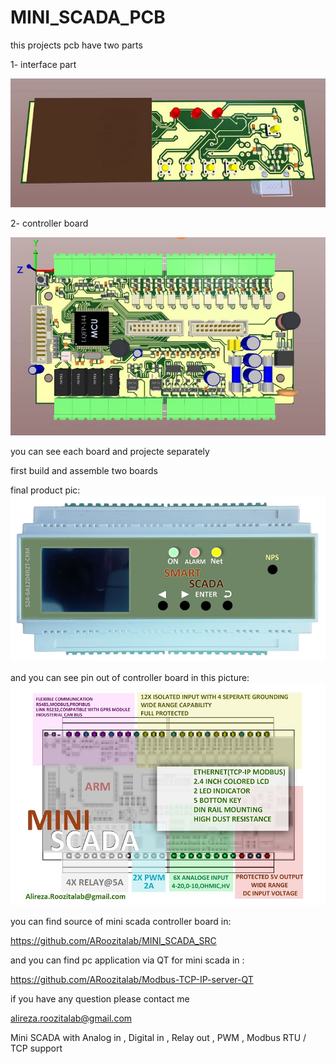 # MINI_SCADA_PCB
this projects pcb have two parts

1- interface part

![alt text](https://github.com/ARoozitalab/MINI_SCADA_PCB/blob/master/interface_pcb/interface.JPG "interface")

2- controller board

![alt text](https://github.com/ARoozitalab/MINI_SCADA_PCB/blob/master/controller_pcb/controller.JPG "controller")

you can see each board and projecte separately

first build and assemble two boards

final product pic:
![alt text](https://github.com/ARoozitalab/MINI_SCADA_PCB/blob/master/SCADA%20BOX.png "box")

and you can see pin out of controller board in this picture:
![alt text](https://github.com/ARoozitalab/MINI_SCADA_PCB/blob/master/SCADAMINI.jpg "pinout")



you can find source of mini scada controller board in:

https://github.com/ARoozitalab/MINI_SCADA_SRC


and you can find pc application via QT for mini scada in : 

https://github.com/ARoozitalab/Modbus-TCP-IP-server-QT


if you have any question please contact me

alireza.roozitalab@gmail.com


Mini SCADA with Analog in , Digital in , Relay out , PWM , Modbus RTU / TCP support
